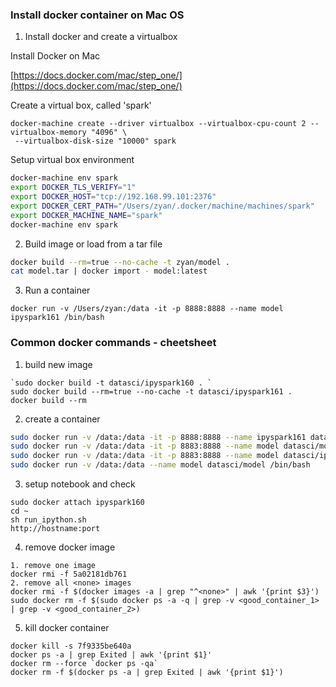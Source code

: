 ### Install docker container on Mac OS


1. Install docker and create a virtualbox

Install Docker on Mac

[https://docs.docker.com/mac/step_one/](https://docs.docker.com/mac/step_one/)

Create a virtual box, called 'spark'

```
docker-machine create --driver virtualbox --virtualbox-cpu-count 2 --virtualbox-memory "4096" \
 --virtualbox-disk-size "10000" spark
```

Setup virtual box environment
```sh
docker-machine env spark
export DOCKER_TLS_VERIFY="1"
export DOCKER_HOST="tcp://192.168.99.101:2376"
export DOCKER_CERT_PATH="/Users/zyan/.docker/machine/machines/spark"
export DOCKER_MACHINE_NAME="spark"
docker-machine env spark
```

2. Build image or load from a tar file

```sh
docker build --rm=true --no-cache -t zyan/model .
cat model.tar | docker import - model:latest
```

3. Run a container
```
docker run -v /Users/zyan:/data -it -p 8888:8888 --name model ipyspark161 /bin/bash
```


### Common docker commands - cheetsheet

1. build new image
```
`sudo docker build -t datasci/ipyspark160 . `
sudo docker build --rm=true --no-cache -t datasci/ipyspark161 .
docker build --rm
```

2. create a container
```sh
sudo docker run -v /data:/data -it -p 8888:8888 --name ipyspark161 datasci/ipyspark161 /bin/bash
sudo docker run -v /data:/data -it -p 8883:8888 --name model datasci/model /bin/bash
sudo docker run -v /data:/data -it -p 8883:8888 --name model datasci/ipyspark160 /bin/bash
sudo docker run -v /data:/data --name model datasci/model /bin/bash
```

3. setup notebook and check
```
sudo docker attach ipyspark160
cd ~
sh run_ipython.sh
http://hostname:port
```
4. remove docker image
```
1. remove one image
docker rmi -f 5a02181db761
2. remove all <none> images
docker rmi -f $(docker images -a | grep "^<none>" | awk '{print $3}')
sudo docker rm -f $(sudo docker ps -a -q | grep -v <good_container_1> | grep -v <good_container_2>)
```

5. kill docker container
```
docker kill -s 7f9335be640a
docker ps -a | grep Exited | awk '{print $1}'
docker rm --force `docker ps -qa`
docker rm -f $(docker ps -a | grep Exited | awk '{print $1}')
```
